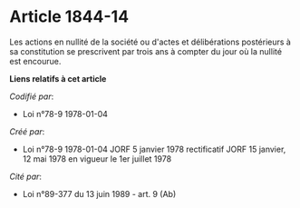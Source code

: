 # Article 1844-14

Les actions en nullité de la société ou d'actes et délibérations postérieurs à sa constitution se prescrivent par trois ans à
compter du jour où la nullité est encourue.

**Liens relatifs à cet article**

_Codifié par_:

  - Loi n°78-9 1978-01-04

_Créé par_:

  - Loi n°78-9 1978-01-04 JORF 5 janvier 1978 rectificatif JORF 15 janvier, 12 mai 1978 en vigueur le 1er juillet 1978

_Cité par_:

  - Loi n°89-377 du 13 juin 1989 - art. 9 (Ab)
